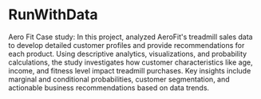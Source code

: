 # RunWithData
Aero Fit Case study: In this project, analyzed AeroFit's treadmill sales data to develop detailed customer profiles and provide recommendations for each product. Using descriptive analytics, visualizations, and probability calculations, the study investigates how customer characteristics like age, income, and fitness level impact treadmill purchases. Key insights include marginal and conditional probabilities, customer segmentation, and actionable business recommendations based on data trends.
